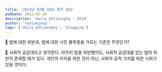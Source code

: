 ```yaml
---
title: '2023년 02월 18일 철학 문답'
pubDate: 2022-02-18
description: 'daily phliosophy - 0218'
author: 'Yootaeyang'
tags: ['daily phliosophy', 'blogging']
---
```


🤔 법에 대한 위반과, 법에 대한 시민 불복종을 가르는 기준은 무엇인가?

📢 사회적 공감대라고 생각한다. 아무리 법을 위반했어도, 사회적 공감대를 얻는 법의 위반이 존재할 때가 있다. 개인의 이익을 위한 것이 아닌, 사회의 공적 가치를 위한 시위가 있을 것이다.
